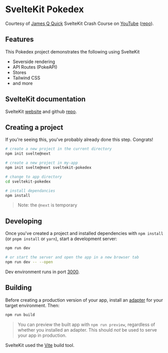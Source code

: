 # SvelteKit Pokedex

Courtesy of [James Q Quick](https://www.youtube.com/channel/UC-T8W79DN6PBnzomelvqJYw) SvelteKit Crash Course on [YouTube](https://www.youtube.com/watch?v=UU7MgYIbtAk) ([repo](https://github.com/jamesqquick/svelte-kit-pokedex)).

## Features

This Pokedex project demonstrates the following using SvelteKit
- Severside rendering
- API Routes (PokeAPI)
- Stores
- Tailwind CSS
- and more

## SvelteKit documentation

SvelteKit [website](https://kit.svelte.dev/) and github [repo](https://github.com/sveltejs/kit/tree/master/packages/create-svelte).

## Creating a project

If you're seeing this, you've probably already done this step. Congrats!

```bash
# create a new project in the current directory
npm init svelte@next

# create a new project in my-app
npm init svelte@next sveltekit-pokedex

# change to app directory
cd sveltekit-pokedex

# install dependancies
npm install
```

> Note: the `@next` is temporary

## Developing

Once you've created a project and installed dependencies with `npm install` (or `pnpm install` or `yarn`), start a development server:

```bash
npm run dev

# or start the server and open the app in a new browser tab
npm run dev -- --open
```

Dev environment runs in port [3000](http://localhost:3000/).

## Building

Before creating a production version of your app, install an [adapter](https://kit.svelte.dev/docs#adapters) for your target environment. Then:

```bash
npm run build
```

> You can preview the built app with `npm run preview`, regardless of whether you installed an adapter. This should _not_ be used to serve your app in production.


SvelteKit used the [Vite](https://vitejs.dev/) build tool.
